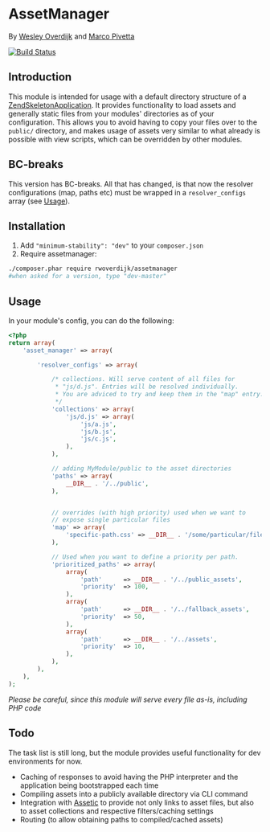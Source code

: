 # AssetManager
By [Wesley Overdijk](http://blog.spoonx.nl/) and [Marco Pivetta](http://ocramius.github.com/)

[![Build Status](https://secure.travis-ci.org/RWOverdijk/AssetManager.png)](http://travis-ci.org/RWOverdijk/AssetManager)

## Introduction
This module is intended for usage with a default directory structure of a
[ZendSkeletonApplication](https://github.com/zendframework/ZendSkeletonApplication/). It provides functionality to load
assets and generally static files from your modules' directories as of your configuration.
This allows you to avoid having to copy your files over to the `public/` directory, and makes usage of assets very
similar to what already is possible with view scripts, which can be overridden by other modules.

## BC-breaks
This version has BC-breaks. All that has changed, is that now the resolver configurations (map, paths etc) must be wrapped in a `resolver_configs` array (see [Usage](#usage)).

## Installation

 1.  Add `"minimum-stability": "dev"` to your `composer.json`
 2.  Require assetmanager:

```sh
./composer.phar require rwoverdijk/assetmanager
#when asked for a version, type "dev-master"
```

## Usage

In your module's config, you can do the following:

```php
<?php
return array(
    'asset_manager' => array(

        'resolver_configs' => array(

            /* collections. Will serve content of all files for
             * "js/d.js". Entries will be resolved individually.
             * You are adviced to try and keep them in the "map" entry.
             */
            'collections' => array(
                'js/d.js' => array(
                    'js/a.js',
                    'js/b.js',
                    'js/c.js',
                ),
            ),

            // adding MyModule/public to the asset directories
            'paths' => array(
                __DIR__ . '/../public',
            ),


            // overrides (with high priority) used when we want to
            // expose single particular files
            'map' => array(
                'specific-path.css' => __DIR__ . '/some/particular/file.css',
            ),

            // Used when you want to define a priority per path.
            'prioritized_paths' => array(
                array(
                    'path'      => __DIR__ . '/../public_assets',
                    'priority'  => 100,
                ),
                array(
                    'path'      => __DIR__ . '/../fallback_assets',
                    'priority'  => 50,
                ),
                array(
                    'path'      => __DIR__ . '/../assets',
                    'priority'  => 10,
                ),
            ),
        ),
    ),
);
```

*Please be careful, since this module will serve every file as-is, including PHP code*

## Todo
The task list is still long, but the module provides useful functionality for dev environments for now.

 * Caching of responses to avoid having the PHP interpreter and the application being bootstrapped each time
 * Compiling assets into a publicly available directory via CLI command
 * Integration with [Assetic](https://github.com/kriswallsmith/assetic) to provide not only links to asset files, but
   also to asset collections and respective filters/caching settings
 * Routing (to allow obtaining paths to compiled/cached assets)
